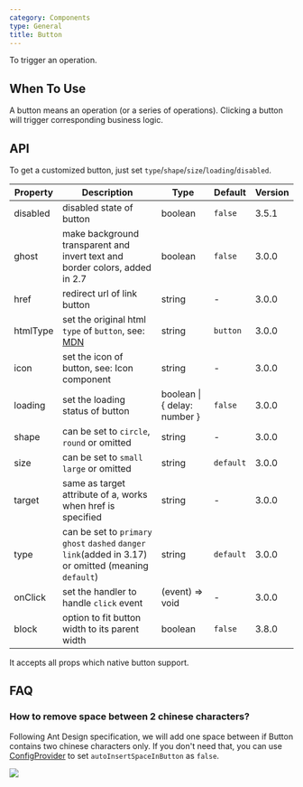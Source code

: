 ```yaml
---
category: Components
type: General
title: Button
---
```


To trigger an operation.

## When To Use

A button means an operation (or a series of operations). Clicking a button will trigger corresponding business logic.

## API

To get a customized button, just set `type`/`shape`/`size`/`loading`/`disabled`.

| Property | Description | Type | Default | Version |
| --- | --- | --- | --- | --- |
| disabled | disabled state of button | boolean | `false` | 3.5.1 |
| ghost | make background transparent and invert text and border colors, added in 2.7 | boolean | `false` | 3.0.0 |
| href | redirect url of link button | string | - | 3.0.0 |
| htmlType | set the original html `type` of `button`, see: [MDN](https://developer.mozilla.org/en-US/docs/Web/HTML/Element/button#attr-type) | string | `button` | 3.0.0 |
| icon | set the icon of button, see: Icon component | string | - | 3.0.0 |
| loading | set the loading status of button | boolean \| { delay: number } | `false` | 3.0.0 |
| shape | can be set to `circle`, `round` or omitted | string | - | 3.0.0 |
| size | can be set to `small` `large` or omitted | string | `default` | 3.0.0 |
| target | same as target attribute of a, works when href is specified | string | - | 3.0.0 |
| type | can be set to `primary` `ghost` `dashed` `danger` `link`(added in 3.17) or omitted (meaning `default`) | string | `default` | 3.0.0 |
| onClick | set the handler to handle `click` event | (event) => void | - | 3.0.0 |
| block | option to fit button width to its parent width | boolean | `false` | 3.8.0 |

It accepts all props which native button support.

## FAQ

### How to remove space between 2 chinese characters?

Following Ant Design specification, we will add one space between if Button contains two chinese characters only. If you don't need that, you can use [ConfigProvider](/components/config-provider/#API) to set `autoInsertSpaceInButton` as `false`.

![](https://gw.alipayobjects.com/zos/antfincdn/Hz5HL9gsT4/f29f170d-b78d-4d2b-aa71-0da6a9ead4d9.png)

<style>
[id^=components-button-demo-] .ant-btn {
  margin-right: 8px;
  margin-bottom: 12px;
}
[id^=components-button-demo-] .ant-btn-group > .ant-btn,
[id^=components-button-demo-] .ant-btn-group > span > .ant-btn {
  margin-right: 0;
}
</style>
